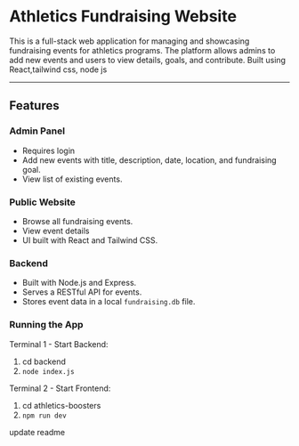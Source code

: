 # Athletics Fundraising Website

This is a full-stack web application for managing and showcasing fundraising events for athletics programs. The platform allows admins to add new events and users to view details, goals, and contribute.
Built using React,tailwind css, node js 

---

## Features

### Admin Panel
- Requires login
- Add new events with title, description, date, location, and fundraising goal.
- View list of existing events.

### Public Website
- Browse all fundraising events.
- View event details
- UI built with React and Tailwind CSS.

### Backend
- Built with Node.js and Express.
- Serves a RESTful API for events.
- Stores event data in a local `fundraising.db` file.

### Running the App

Terminal 1 - Start Backend:
1. cd backend
2. `node index.js`

Terminal 2 - Start Frontend:
1. cd athletics-boosters
2. `npm run dev`

update readme